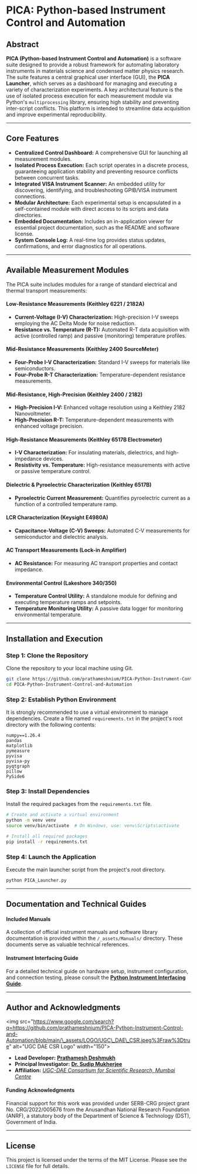 

# PICA: Python-based Instrument Control and Automation

[](https://opensource.org/licenses/MIT)
[](https://www.python.org/downloads/)

## Abstract

**PICA (Python-based Instrument Control and Automation)** is a software suite designed to provide a robust framework for automating laboratory instruments in materials science and condensed matter physics research. The suite features a central graphical user interface (GUI), the **PICA Launcher**, which serves as a dashboard for managing and executing a variety of characterization experiments. A key architectural feature is the use of isolated process execution for each measurement module via Python's `multiprocessing` library, ensuring high stability and preventing inter-script conflicts. This platform is intended to streamline data acquisition and improve experimental reproducibility.

-----

## Core Features

  * **Centralized Control Dashboard:** A comprehensive GUI for launching all measurement modules.
  * **Isolated Process Execution:** Each script operates in a discrete process, guaranteeing application stability and preventing resource conflicts between concurrent tasks.
  * **Integrated VISA Instrument Scanner:** An embedded utility for discovering, identifying, and troubleshooting GPIB/VISA instrument connections.
  * **Modular Architecture:** Each experimental setup is encapsulated in a self-contained module with direct access to its scripts and data directories.
  * **Embedded Documentation:** Includes an in-application viewer for essential project documentation, such as the README and software license.
  * **System Console Log:** A real-time log provides status updates, confirmations, and error diagnostics for all operations.

-----

## Available Measurement Modules

The PICA suite includes modules for a range of standard electrical and thermal transport measurements:

#### Low-Resistance Measurements (Keithley 6221 / 2182A)

  * **Current-Voltage (I-V) Characterization:** High-precision I-V sweeps employing the AC Delta Mode for noise reduction.
  * **Resistance vs. Temperature (R-T):** Automated R-T data acquisition with active (controlled ramp) and passive (monitoring) temperature profiles.

#### Mid-Resistance Measurements (Keithley 2400 SourceMeter)

  * **Four-Probe I-V Characterization:** Standard I-V sweeps for materials like semiconductors.
  * **Four-Probe R-T Characterization:** Temperature-dependent resistance measurements.

#### Mid-Resistance, High-Precision (Keithley 2400 / 2182)

  * **High-Precision I-V:** Enhanced voltage resolution using a Keithley 2182 Nanovoltmeter.
  * **High-Precision R-T:** Temperature-dependent measurements with enhanced voltage precision.

#### High-Resistance Measurements (Keithley 6517B Electrometer)

  * **I-V Characterization:** For insulating materials, dielectrics, and high-impedance devices.
  * **Resistivity vs. Temperature:** High-resistance measurements with active or passive temperature control.

#### Dielectric & Pyroelectric Characterization (Keithley 6517B)

  * **Pyroelectric Current Measurement:** Quantifies pyroelectric current as a function of a controlled temperature ramp.

#### LCR Characterization (Keysight E4980A)

  * **Capacitance-Voltage (C-V) Sweeps:** Automated C-V measurements for semiconductor and dielectric analysis.

#### AC Transport Measurements (Lock-in Amplifier)

  * **AC Resistance:** For measuring AC transport properties and contact impedance.

#### Environmental Control (Lakeshore 340/350)

  * **Temperature Control Utility:** A standalone module for defining and executing temperature ramps and setpoints.
  * **Temperature Monitoring Utility:** A passive data logger for monitoring environmental temperature.

-----

## Installation and Execution

### Step 1: Clone the Repository

Clone the repository to your local machine using Git.

```bash
git clone https://github.com/prathameshnium/PICA-Python-Instrument-Control-and-Automation.git
cd PICA-Python-Instrument-Control-and-Automation
```

### Step 2: Establish Python Environment

It is strongly recommended to use a virtual environment to manage dependencies. Create a file named `requirements.txt` in the project's root directory with the following contents:

```
numpy==1.26.4
pandas
matplotlib
pymeasure
pyvisa
pyvisa-py
pyqtgraph
pillow
PySide6
```

### Step 3: Install Dependencies

Install the required packages from the `requirements.txt` file.

```bash
# Create and activate a virtual environment
python -m venv venv
source venv/bin/activate  # On Windows, use: venv\Scripts\activate

# Install all required packages
pip install -r requirements.txt
```

### Step 4: Launch the Application

Execute the main launcher script from the project's root directory.

```bash
python PICA_Launcher.py
```

-----

## Documentation and Technical Guides

#### Included Manuals

A collection of official instrument manuals and software library documentation is provided within the `/_assets/Manuals/` directory. These documents serve as valuable technical references.

#### Instrument Interfacing Guide

For a detailed technical guide on hardware setup, instrument configuration, and connection testing, please consult the **[Python Instrument Interfacing Guide](https://www.google.com/search?q=https://github.com/prathameshnium/PICA-Python-Instrument-Control-and-Automation/blob/main/_assets/Manuals/README.md)**.

-----

## Author and Acknowledgments

\<img src="https://www.google.com/search?q=https://github.com/prathameshnium/PICA-Python-Instrument-Control-and-Automation/blob/main/\_assets/LOGO/UGC\_DAE\_CSR.jpeg%3Fraw%3Dtrue" alt="UGC DAE CSR Logo" width="150"\>

  * **Lead Developer:** **[Prathamesh Deshmukh](https://prathameshdeshmukh.site/)**
  * **Principal Investigator:** **[Dr. Sudip Mukherjee](https://www.researchgate.net/lab/Sudip-Mukherjee-Lab)**
  * **Affiliation:** *[UGC-DAE Consortium for Scientific Research, Mumbai Centre](https://www.csr.res.in/Mumbai_Centre)*

#### Funding Acknowledgments

Financial support for this work was provided under SERB-CRG project grant No. CRG/2022/005676 from the Anusandhan National Research Foundation (ANRF), a statutory body of the Department of Science & Technology (DST), Government of India.

-----

## License

This project is licensed under the terms of the MIT License. Please see the `LICENSE` file for full details.
